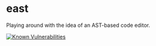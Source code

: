 # east
Playing around with the idea of an AST-based code editor.

[![Known Vulnerabilities](https://snyk.io/test/github/ghost23/east/badge.svg)](https://snyk.io/test/github/ghost23/east)
